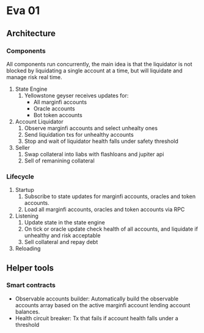 # Eva 01

## Architecture

### Components
All components run concurrently, the main idea is that the liquidator is not blocked by liquidating a single account at a time, but will liquidate and manage risk real time.

1. State Engine
    1. Yellowstone geyser receives updates for:
        - All marginfi accounts 
        - Oracle accounts
        - Bot token accounts
2. Account Liquidator
    1. Observe marginfi accounts and select unhealty ones
    2. Send liquidation txs for unhealthy accounts
    3. Stop and wait of liquidator health falls under safety threshold
3. Seller
    1. Swap collateral into liabs with flashloans and jupiter api
    2. Sell of remanining collateral


### Lifecycle

1. Startup
    1. Subscribe to state updates for marginfi accounts, oracles and token accounts.
    2. Load all marginfi accounts, oracles and token accounts via RPC
2. Listening
    1. Update state in the state engine
    2. On tick or oracle update check health of all accounts, and liquidate if unhealthy and risk acceptable
    3. Sell collateral and repay debt
3. Reloading

## Helper tools
### Smart contracts
- Observable accounts builder: Automatically build the observable accounts array based on the active marginfi account lending account balances.
- Health circuit breaker: Tx that fails if account health falls under a threshold